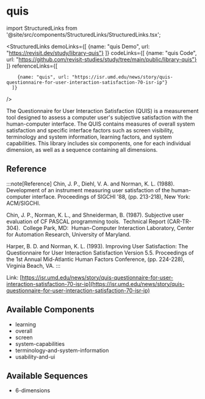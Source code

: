 
# quis

import StructuredLinks from '@site/src/components/StructuredLinks/StructuredLinks.tsx';
  
  <StructuredLinks
      demoLinks={[
        {name: "quis Demo", url: "https://revisit.dev/study/library-quis"}
      ]}
      codeLinks={[
        {name: "quis Code", url: "https://github.com/revisit-studies/study/tree/main/public/library-quis"}
      ]}
      referenceLinks={[
        
        {name: "quis", url: "https://isr.umd.edu/news/story/quis-questionnaire-for-user-interaction-satisfaction-70-isr-ip"}
      ]}
  />



The Questionnaire for User Interaction Satisfaction (QUIS) is a measurement tool designed to assess a computer user's subjective satisfaction with the human-computer interface. The QUIS contains measures of overall system satisfaction and specific interface factors such as screen visibility, terminology and system information, learning factors, and system capabilities. This library includes six components, one for each individual dimension, as well as a sequence containing all dimensions.

## Reference

:::note[Reference]
Chin, J. P., Diehl, V. A. and Norman, K. L. (1988). Development of an instrument measuring user satisfaction of the human-computer interface. Proceedings of SIGCHI '88, (pp. 213-218), New York: ACM/SIGCHI. 

 Chin, J. P., Norman, K. L., and Shneiderman, B. (1987). Subjective user evaluation of CF PASCAL programming tools.  Technical Report (CAR-TR-304).  College Park, MD:  Human-Computer Interaction Laboratory, Center for Automation Research, University of Maryland. 

 Harper, B. D. and Norman, K. L. (1993). Improving User Satisfaction: The Questionnaire for User Interaction Satisfaction Version 5.5. Proceedings of the 1st Annual Mid-Atlantic Human Factors Conference, (pp. 224-228), Virginia Beach, VA.
:::



Link: [https://isr.umd.edu/news/story/quis-questionnaire-for-user-interaction-satisfaction-70-isr-ip](https://isr.umd.edu/news/story/quis-questionnaire-for-user-interaction-satisfaction-70-isr-ip)

## Available Components

- learning
- overall
- screen
- system-capabilities
- terminology-and-system-information
- usability-and-ui

## Available Sequences

- 6-dimensions


